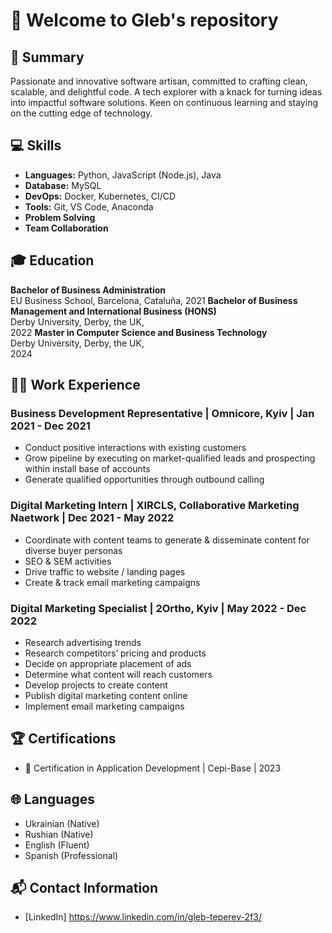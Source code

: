 # 🚀 Welcome to Gleb's repository 

## 🌟 Summary

Passionate and innovative software artisan, committed to crafting clean, scalable, and delightful code. A tech explorer with a knack for turning ideas into impactful software solutions. Keen on continuous learning and staying on the cutting edge of technology.

## 💻 Skills

- **Languages:** Python, JavaScript (Node.js), Java
- **Database:** MySQL
- **DevOps:** Docker, Kubernetes, CI/CD
- **Tools:** Git, VS Code, Anaconda
- **Problem Solving**
- **Team Collaboration**

## 🎓 Education

**Bachelor of Business Administration**  
EU Business School, Barcelona, Cataluña, 
2021 
**Bachelor of Business Management and International Business (HONS)**  
Derby University, Derby, the UK,  
2022
**Master in Computer Science and Business Technology**  
Derby University, Derby, the UK,  
2024

## 👨‍💻 Work Experience

### Business Development Representative | Omnicore, Kyiv | Jan 2021 - Dec 2021

- Conduct positive interactions with existing customers
- Grow pipeline by executing on market-qualified leads and prospecting within install base of accounts
- Generate qualified opportunities through outbound calling

### Digital Marketing Intern | XIRCLS, Collaborative Marketing Naetwork | Dec 2021 - May 2022

- Coordinate with content teams to generate & disseminate content for diverse buyer personas
- SEO & SEM activities
- Drive traffic to website / landing pages
- Create & track email marketing campaigns

### Digital Marketing Specialist | 2Ortho, Kyiv | May 2022 - Dec 2022

- Research advertising trends
- Research competitors’ pricing and products
- Decide on appropriate placement of ads
- Determine what content will reach customers
- Develop projects to create content
- Publish digital marketing content online
- Implement email marketing campaigns


## 🏆 Certifications

- 📜 Certification in Application Development | Cepi-Base | 2023


## 🌐 Languages

- Ukrainian (Native)
- Rushian (Native)
- English (Fluent)
- Spanish (Professional)


## 📬 Contact Information

- [LinkedIn] https://www.linkedin.com/in/gleb-teperev-2f3/



